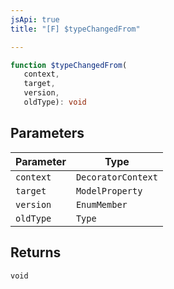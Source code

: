 ```yaml
---
jsApi: true
title: "[F] $typeChangedFrom"

---
```

```ts
function $typeChangedFrom(
   context, 
   target, 
   version, 
   oldType): void
```

## Parameters

| Parameter | Type |
| ------ | ------ |
| `context` | `DecoratorContext` |
| `target` | `ModelProperty` |
| `version` | `EnumMember` |
| `oldType` | `Type` |

## Returns

`void`
